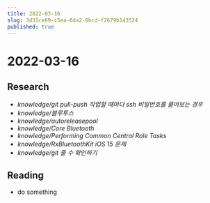 ```yaml
---
title: 2022-03-16
slug: 3d31ce69-c5ea-6da2-0bcd-f2679b143524
published: true
---
```


# 2022-03-16

## Research

* *knowledge/git pull-push 작업할 때마다 ssh 비밀번호를 물어보는 경우*
* *knowledge/블루투스*
* *knowledge/autoreleasepool*
* *knowledge/Core Bluetooth*
* *knowledge/Performing Common Central Role Tasks*
* *knowledge/RxBluetoothKit iOS 15 문제*
* *knowledge/git 줄 수 확인하기*

## Reading

* do something
